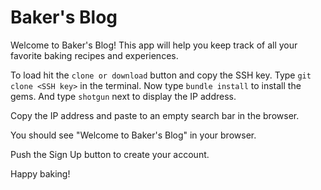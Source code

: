 # Baker's Blog 

Welcome to Baker's Blog! 
This app will help you keep track of all your favorite baking recipes and experiences.

To load hit the `clone or download` button and copy the SSH key. 
Type `git clone <SSH key>` in the terminal. 
Now type `bundle install` to install the gems. 
And type `shotgun` next to display the IP address.

Copy the IP address and paste to an empty search bar in the browser. 

You should see "Welcome to Baker's Blog" in your browser. 

Push the Sign Up button to create your account.

Happy baking!